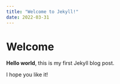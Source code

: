 ```yaml
---
title: "Welcome to Jekyll!"
date: 2022-03-31
---
```


# Welcome
**Hello world**, this is my first Jekyll blog post.

I hope you like it!
